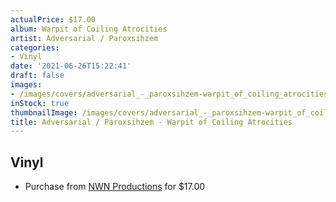 ```yaml
---
actualPrice: $17.00
album: Warpit of Coiling Atrocities
artist: Adversarial / Paroxsihzem
categories:
- Vinyl
date: '2021-06-26T15:22:41'
draft: false
images:
- /images/covers/adversarial_-_paroxsihzem-warpit_of_coiling_atrocities.jpg
inStock: true
thumbnailImage: /images/covers/adversarial_-_paroxsihzem-warpit_of_coiling_atrocities-thumb.jpg
title: Adversarial / Paroxsihzem - Warpit of Coiling Atrocities
---
```


## Vinyl
* Purchase from [NWN Productions](http://shop.nwnprod.com/index.php?route=product/product&path=75&product_id=3123&sort=pd.name&order=ASC) for $17.00
